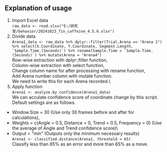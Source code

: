 ## Explanation of usage

1. Import Excel data\
   ``raw_data <- read.xlsx("E:/研究室/behavior/20241023_7in_caffeine_4.5.6.xlsx")``
2. Divide data\
   ``Arena1_data <- raw_data %>%
  dplyr::filter(Trial.Arena == "Arena 1") %>%
  select(X.Coordinate, Y.Coordinate, Segment.Length, `Sample.Time.(Seconds)`) %>%
  rename(Sample.Time = `Sample.Time.(Seconds)`) %>%
  mutate(Arena = "Arena4")``\
Row-wise extraction with dplyr::filter function,\
Column-wise extraction with select function,\
Change column name for after processing with rename function,\
Add Arena number column with mutate function.\
We need to write this for each Arena recorded.\ 
3. Apply function\
``Arena1 <- analyze.by.confidence(Arena1_data)``\
We can acculate confidence score of coordinate change by this script.\
Default settings are as follows.
- Window.Size = 30 (Use only 30 frames before and after for calculations),
- Weights = c(Angle = 0.5, Distance = 0, Trend = 0.5, Frequency = 0) (Use the average of Angle and Trend confidence score)\
- Output = "min" (Outputs only the minimum necessary results)\
``Arena1 <- classified.distance(Arena1, threshold = 65)``\
Classify less than 65% as an error and more than 65% as a move.
